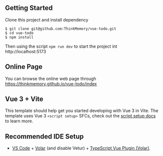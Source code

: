 ## Getting Started

Clone this project and install dependency

```shell
$ git clone git@github.com:ThinkMemory/vue-todo.git
$ cd vue-todo
$ npm install
```

Then using the script `npm run dev` to start the project int http://localhost:5173

## Online Page

You can browse the online web page through https://thinkmemory.github.io/vue-todo/index

## Vue 3 + Vite

This template should help get you started developing with Vue 3 in Vite. The template uses Vue 3 `<script setup>` SFCs, check out the [script setup docs](https://v3.vuejs.org/api/sfc-script-setup.html#sfc-script-setup) to learn more.

## Recommended IDE Setup

-   [VS Code](https://code.visualstudio.com/) + [Volar](https://marketplace.visualstudio.com/items?itemName=Vue.volar) (and disable Vetur) + [TypeScript Vue Plugin (Volar)](https://marketplace.visualstudio.com/items?itemName=Vue.vscode-typescript-vue-plugin).
